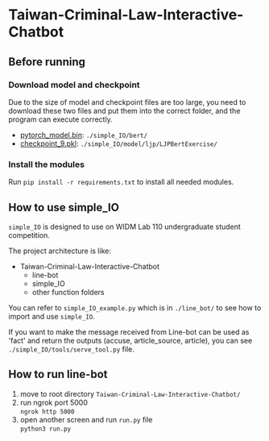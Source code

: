 # Taiwan-Criminal-Law-Interactive-Chatbot

## Before running
### Download model and checkpoint
Due to the size of model and checkpoint files are too large, you need to download these two files and put them into the correct folder, and the program can execute correctly.
- [pytorch_model.bin](https://drive.google.com/file/d/1jkSh7_UOzY637J1VMWC8uGoWCBf_uoVK/view?usp=sharing): `./simple_IO/bert/`
- [checkpoint_9.pkl](https://drive.google.com/file/d/1WgM6t02EvVF98F8Z1eyiBGvdwqC3Mmtr/view?usp=sharing): `./simple_IO/model/ljp/LJPBertExercise/`

### Install the modules
Run `pip install -r requirements.txt` to install all needed modules.

## How to use simple_IO
`simple_IO` is designed to use on WIDM Lab 110 undergraduate student competition.

The project architecture is like:
- Taiwan-Criminal-Law-Interactive-Chatbot
    - line-bot
    - simple_IO
    - other function folders

You can refer to `simple_IO_example.py` which is in `./line_bot/` to see how to import and use `simple_IO`.

If you want to make the message received from Line-bot can be used as 'fact' and return the outputs (accuse, article_source, article), you can see `./simple_IO/tools/serve_tool.py` file.

## How to run line-bot  
1. move to root directory ```Taiwan-Criminal-Law-Interactive-Chatbot/```  
2. run ngrok port 5000  
```ngrok http 5000``` 
3. open another screen and run ```run.py``` file  
```python3 run.py```

